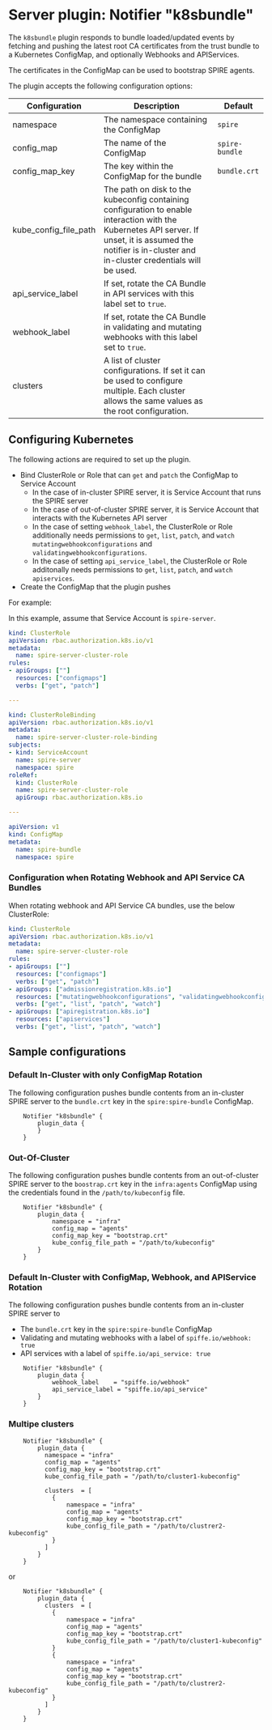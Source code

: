# Server plugin: Notifier "k8sbundle"

The `k8sbundle` plugin responds to bundle loaded/updated events by fetching and
pushing the latest root CA certificates from the trust bundle to a Kubernetes
ConfigMap, and optionally Webhooks and APIServices.

The certificates in the ConfigMap can be used to bootstrap SPIRE agents.

The plugin accepts the following configuration options:

| Configuration         | Description                                 | Default         |
| --------------------- | ------------------------------------------- | --------------- |
| namespace             | The namespace containing the ConfigMap      | `spire`         |
| config_map            | The name of the ConfigMap                   | `spire-bundle`  |
| config_map_key        | The key within the ConfigMap for the bundle | `bundle.crt`    |
| kube_config_file_path | The path on disk to the kubeconfig containing configuration to enable interaction with the Kubernetes API server. If unset, it is assumed the notifier is in-cluster and in-cluster credentials will be used. | |
| api_service_label     | If set, rotate the CA Bundle in API services with this label set to `true`. | |
| webhook_label         | If set, rotate the CA Bundle in validating and mutating webhooks with this label set to `true`. | |
| clusters              | A list of cluster configurations. If set it can be used to configure multiple. Each cluster allows the same values as the root configuration. | |

## Configuring Kubernetes

The following actions are required to set up the plugin.

- Bind ClusterRole or Role that can `get` and `patch` the ConfigMap to Service Account
    - In the case of in-cluster SPIRE server, it is Service Account that runs the SPIRE server
    - In the case of out-of-cluster SPIRE server, it is Service Account that interacts with the Kubernetes API server
    - In the case of setting `webhook_label`, the ClusterRole or Role additionally needs permissions to `get`, `list`, `patch`, and `watch` `mutatingwebhookconfigurations` and `validatingwebhookconfigurations`.
    - In the case of setting `api_service_label`, the ClusterRole or Role additonally needs permissions to `get`, `list`, `patch`, and `watch` `apiservices`.
- Create the ConfigMap that the plugin pushes

For example:

In this example, assume that Service Account is `spire-server`.

```yaml
kind: ClusterRole
apiVersion: rbac.authorization.k8s.io/v1
metadata:
  name: spire-server-cluster-role
rules:
- apiGroups: [""]
  resources: ["configmaps"]
  verbs: ["get", "patch"]

---

kind: ClusterRoleBinding
apiVersion: rbac.authorization.k8s.io/v1
metadata:
  name: spire-server-cluster-role-binding
subjects:
- kind: ServiceAccount
  name: spire-server
  namespace: spire
roleRef:
  kind: ClusterRole
  name: spire-server-cluster-role
  apiGroup: rbac.authorization.k8s.io

---

apiVersion: v1
kind: ConfigMap
metadata:
  name: spire-bundle
  namespace: spire
```

### Configuration when Rotating Webhook and API Service CA Bundles

When rotating webhook and API Service CA bundles, use the below ClusterRole:

```yaml
kind: ClusterRole
apiVersion: rbac.authorization.k8s.io/v1
metadata:
  name: spire-server-cluster-role
rules:
- apiGroups: [""]
  resources: ["configmaps"]
  verbs: ["get", "patch"]
- apiGroups: ["admissionregistration.k8s.io"]
  resources: ["mutatingwebhookconfigurations", "validatingwebhookconfigurations"]
  verbs: ["get", "list", "patch", "watch"]
- apiGroups: ["apiregistration.k8s.io"]
  resources: ["apiservices"]
  verbs: ["get", "list", "patch", "watch"]
```

## Sample configurations

### Default In-Cluster with only ConfigMap Rotation

The following configuration pushes bundle contents from an in-cluster SPIRE
server to the `bundle.crt` key in the `spire:spire-bundle` ConfigMap.

```
    Notifier "k8sbundle" {
        plugin_data {
        }
    }
```

### Out-Of-Cluster

The following configuration pushes bundle contents from an out-of-cluster SPIRE
server to the `boostrap.crt` key in the `infra:agents` ConfigMap using
the credentials found in the `/path/to/kubeconfig` file.

```
    Notifier "k8sbundle" {
        plugin_data {
            namespace = "infra"
            config_map = "agents"
            config_map_key = "bootstrap.crt"
            kube_config_file_path = "/path/to/kubeconfig"
        }
    }
```

### Default In-Cluster with ConfigMap, Webhook, and APIService Rotation

The following configuration pushes bundle contents from an in-cluster SPIRE
server to
- The `bundle.crt` key in the `spire:spire-bundle` ConfigMap
- Validating and mutating webhooks with a label of `spiffe.io/webhook: true`
- API services with a label of `spiffe.io/api_service: true`

```
    Notifier "k8sbundle" {
        plugin_data {
            webhook_label    = "spiffe.io/webhook"
            api_service_label = "spiffe.io/api_service"
        }
    }
```

### Multipe clusters


```
    Notifier "k8sbundle" {
        plugin_data {
          namespace = "infra"
          config_map = "agents"
          config_map_key = "bootstrap.crt"
          kube_config_file_path = "/path/to/cluster1-kubeconfig"

          clusters  = [
            {
                namespace = "infra"
                config_map = "agents"
                config_map_key = "bootstrap.crt"
                kube_config_file_path = "/path/to/clustrer2-kubeconfig"
            }            
          ]
        }
    }
```

or 

```
    Notifier "k8sbundle" {
        plugin_data {
          clusters  = [
            {
                namespace = "infra"
                config_map = "agents"
                config_map_key = "bootstrap.crt"
                kube_config_file_path = "/path/to/cluster1-kubeconfig"
            }
            {
                namespace = "infra"
                config_map = "agents"
                config_map_key = "bootstrap.crt"
                kube_config_file_path = "/path/to/clustrer2-kubeconfig"
            }                  
          ]
        }
    }
```
